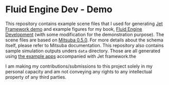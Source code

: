 # Fluid Engine Dev - Demo

This repository contains example scene files that I used for generating [Jet Framework demo](http://fluidenginedevelopment.org/examples/) and example figures for my book, [Fluid Engine Development](http://fluidenginedevelopment.org) (with some modification for the demonstration purpose). The scene files are based on [Mitsuba 0.5.0](https://www.mitsuba-renderer.org). For more details about the schema itself, please refer to Mitsuba documentation. This repository also contains sample simulation outputs unders `data` directory. Those are all generated using [the example apps](https://github.com/doyubkim/fluid-engine-dev/tree/master/src/examples) accompanied with Jet framework.the 

I am making my contributions/submissions to this project solely in my personal capacity and am not conveying any rights to any intellectual property of any third parties.
